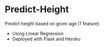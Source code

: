 # Predict-Height

Predict height based on given age (1 feature)

- Using Linear Regression
- Deployed with Flask and Heroku
